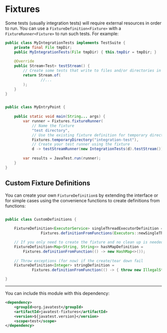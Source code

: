 # Fixtures

Some tests (usually integration tests) will require external resources in order to run. You can use a 
`FixtureDefinition<Fixture>` with a `FixtureRunner<Fixture>` to run such tests. For example:

```java
public class MyIntegrationTests implements TestSuite {
    private final File tmpDir;
    public MyIntegrationTests(File tmpDir) { this.tmpDir = tmpDir; }
    
    @Override
    public Stream<Test> testStream() {
        // Create some tests that write to files and/or directories in tmpDir
        return Stream.of(
                //...
        );
    }
}


public class MyEntryPoint {
    
    public static void main(String... args) {
        var runner = Fixtures.fixtureRunner(
            // Name the fixture
            "test directory",
            // Use the existing fixture definition for temporary directories
            Fixtures.temporaryDirectory("integration-test"),
            // Create your test runner using the fixture
            d -> testStreamRunner(new IntegrationTests(d).testStream()));
        
        var results = JavaTest.run(runner);
    }
}
```

## Custom Fixture Definitions

You can create your own `FixtureDefinition`s by extending the interface or for simple cases using the convenience functions
to create definitions from functions:

```java

public class CustomDefinitions {
    
    FixtureDefinition<ExecutorService> singleThreadExecutorDefinition =
                Fixtures.definitionFromFunctions(Executors::newSingleThreadExecutor, ExecutorService::shutdown);

    // If you only need to create the fixture and no clean up is needed:
    FixtureDefinition<Map<String, String>> hashMapDefinition =
        Fixtures.definitionFromFunction(() -> new HashMap<>());
    
    // Throw exceptions (for now) if the create/tear down fail
    FixtureDefinition<Integer> stringDefinition = 
            Fixtures.definitionFromFunction(() -> { throw new IllegalStateException("Oh dear something went wrong!"); });

}

```
_______

You can include this module with this dependency: 

```xml
<dependency>
    <groupId>org.javatest</groupId>
    <artifactId>javatest-fixtures</artifactId>
    <version>${javatest.version}</version>
    <scope>test</scope>
</dependency>
```
